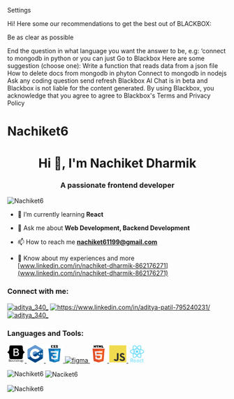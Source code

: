 

Settings

Hi! Here some our recommendations to get the best out of BLACKBOX:

Be as clear as possible

End the question in what language you want the answer to be, e.g: ‘connect to mongodb in python
or you can just
Go to Blackbox
Here are some suggestion (choose one):
Write a function that reads data from a json file
How to delete docs from mongodb in phyton
Connect to mongodb in nodejs
Ask any coding question
send
refresh
Blackbox AI Chat is in beta and Blackbox is not liable for the content generated. By using Blackbox, you acknowledge that you agree to agree to Blackbox's Terms and Privacy Policy
# Nachiket6
<h1 align="center">Hi 👋, I'm Nachiket Dharmik</h1>
<h3 align="center">A passionate frontend developer</h3>

<p align="left"> <img src="https://komarev.com/ghpvc/?username=adityap340&label=Profile%20views&color=0e75b6&style=flat" alt="Nachiket6" /> </p>

- 🌱 I’m currently learning **React**

- 💬 Ask me about **Web Development, Backend Development**

- 📫 How to reach me **nachiket61199@gmail.com**

- 📄 Know about my experiences and more [www.linkedin.com/in/nachiket-dharmik-862176271](www.linkedin.com/in/nachiket-dharmik-862176271)

<h3 align="left">Connect with me:</h3>
<p align="left">
<a href="https://twitter.com/aditya_340_" target="blank"><img align="center" src="https://raw.githubusercontent.com/rahuldkjain/github-profile-readme-generator/master/src/images/icons/Social/twitter.svg" alt="aditya_340_" height="30" width="40" /></a>
<a href="https://www.linkedin.com/in/aditya-patil-795240231/" target="blank"><img align="center" src="https://raw.githubusercontent.com/rahuldkjain/github-profile-readme-generator/master/src/images/icons/Social/linked-in-alt.svg" alt="https://www.linkedin.com/in/aditya-patil-795240231/" height="30" width="40" /></a>
<a href="https://instagram.com/aditya_340_" target="blank"><img align="center" src="https://raw.githubusercontent.com/rahuldkjain/github-profile-readme-generator/master/src/images/icons/Social/instagram.svg" alt="aditya_340_" height="30" width="40" /></a>
</p>

<h3 align="left">Languages and Tools:</h3>
<p align="left"> <a href="https://getbootstrap.com" target="_blank" rel="noreferrer"> <img src="https://raw.githubusercontent.com/devicons/devicon/master/icons/bootstrap/bootstrap-plain-wordmark.svg" alt="bootstrap" width="40" height="40"/> </a> <a href="https://www.w3schools.com/cpp/" target="_blank" rel="noreferrer"> <img src="https://raw.githubusercontent.com/devicons/devicon/master/icons/cplusplus/cplusplus-original.svg" alt="cplusplus" width="40" height="40"/> </a> <a href="https://www.w3schools.com/css/" target="_blank" rel="noreferrer"> <img src="https://raw.githubusercontent.com/devicons/devicon/master/icons/css3/css3-original-wordmark.svg" alt="css3" width="40" height="40"/> </a> <a href="https://www.figma.com/" target="_blank" rel="noreferrer"> <img src="https://www.vectorlogo.zone/logos/figma/figma-icon.svg" alt="figma" width="40" height="40"/> </a> <a href="https://www.w3.org/html/" target="_blank" rel="noreferrer"> <img src="https://raw.githubusercontent.com/devicons/devicon/master/icons/html5/html5-original-wordmark.svg" alt="html5" width="40" height="40"/> </a> <a href="https://developer.mozilla.org/en-US/docs/Web/JavaScript" target="_blank" rel="noreferrer"> <img src="https://raw.githubusercontent.com/devicons/devicon/master/icons/javascript/javascript-original.svg" alt="javascript" width="40" height="40"/> </a> <a href="https://reactjs.org/" target="_blank" rel="noreferrer"> <img src="https://raw.githubusercontent.com/devicons/devicon/master/icons/react/react-original-wordmark.svg" alt="react" width="40" height="40"/> </a> </p>

<p><img align="left" src="https://github-readme-stats.vercel.app/api/top-langs?username=Nachiket6&show_icons=true&locale=en&layout=compact" alt="Nachiket6" /></p>

<p>&nbsp;<img align="center" src="https://github-readme-stats.vercel.app/api?username=Nachiket6&show_icons=true&locale=en" alt="Naciket6" /></p>

<p><img align="center" src="https://github-readme-streak-stats.herokuapp.com/?user=Nachiket6&" alt="Nachiket6" /></p>
